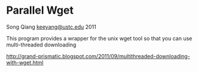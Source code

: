 Parallel Wget
==============
Song Qiang <keeyang@ustc.edu> 2011

This program provides a wrapper for the unix wget tool so that you can use multi-threaded downloading

http://grand-prismatic.blogspot.com/2011/09/multithreaded-downloading-with-wget.html
